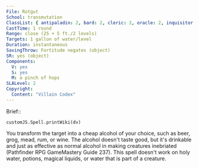 ```yaml
---
File: Rotgut
School: transmutation
ClassList: { antipaladin: 2, bard: 2, cleric: 2, oracle: 2, inquisitor: 2, occultist: 2 }
CastTime: 1 round
Range: close (25 + 5 ft./2 levels)
Targets: 1 gallon of water/level
Duration: instantaneous
SavingThrow: Fortitude negates (object)
SR: yes (object)
Components:
  V: yes
  S: yes
  M: a pinch of hops
SLALevel: 2
Copyright:
  Content: "Villain Codex"
---
```

Brief:: 

```dataviewjs
customJS.Spell.printWiki(dv)
```

You transform the target into a cheap alcohol of your choice, such as beer, grog, mead, rum, or wine. The alcohol doesn't taste good, but it's drinkable and just as effective as normal alcohol in making creatures inebriated (Pathfinder RPG GameMastery Guide 237). This spell doesn't work on holy water, potions, magical liquids, or water that is part of a creature.
